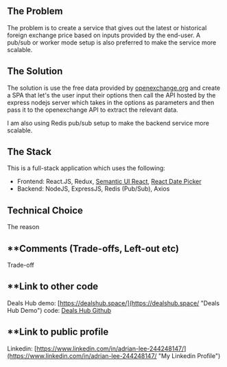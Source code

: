 ## **The Problem**

The problem is to create a service that gives out the latest or historical foreign exchange price based on inputs provided by the end-user.  A pub/sub or worker mode setup is also preferred to make the service more scalable.

## **The Solution**

The solution is use the free data provided by [openexchange.org](https://openexchangerates.org/ "openexchange.org") and create a SPA that let's the user input their options then call the API hosted by the express nodejs server which takes in the options as parameters and then pass it to the openexchange API to extract the relevant data.

I am also using Redis pub/sub setup to make the backend service more scalable.

## **The Stack**

This is a full-stack application which uses the following:
* Frontend: React.JS, Redux, [Semantic UI React](https://react.semantic-ui.com/ "Semantic UI React"), [React Date Picker](https://github.com/wojtekmaj/react-date-picker "React Date Picker")
* Backend: NodeJS, ExpressJS, Redis (Pub/Sub), Axios

## **Technical Choice**

The reason 


## **Comments (Trade-offs, Left-out etc)

Trade-off

## **Link to other code

Deals Hub
demo: [https://dealshub.space/](https://dealshub.space/ "Deals Hub Demo") 
code: [Deals Hub Github](https://github.com/Midori-Funaki/OnlineMarketplace/ "Deals Hub Github") 

## **Link to public profile

Linkedin: [https://www.linkedin.com/in/adrian-lee-244248147/](https://www.linkedin.com/in/adrian-lee-244248147/ "My Linkedin Profile") 

